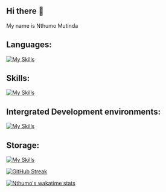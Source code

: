 ## Hi there 👋

My name is Nthumo Mutinda


## Languages:
[![My Skills](https://skillicons.dev/icons?i=js,html,css,wasm,cpp,py)](https://skillicons.dev)

## Skills:
[![My Skills](https://skillicons.dev/icons?i=docker,kubernetes,github,git)](https://skillicons.dev)

## Intergrated Development environments:
[![My Skills](https://skillicons.dev/icons?i=visualstudio,vscode,vim)](https://skillicons.dev)

## Storage:
[![My Skills](https://skillicons.dev/icons?i=redis,postgres)](https://skillicons.dev)

[![GitHub Streak](https://streak-stats.demolab.com/?user=Nthumo&theme=dark)](https://git.io/streak-stats)

[![Nthumo's wakatime stats](https://github-readme-stats.vercel.app/api/wakatime?username=Nthumo&theme=dark&show_icons=true)](https://github.com/anuraghazra/github-readme-stats)

<!--🌱 
**Nthumo/Nthumo** is a ✨ _special_ ✨ repository because its `README.md` (this file) appears on your GitHub profile.

Here are some ideas to get you started:

- 🔭 I’m currently working on ...

- 👯 I’m looking to collaborate on ...
- 🤔 I’m looking for help with ...
- 💬 Ask me about ...
- 📫 How to reach me: ...
- 😄 Pronouns: ...
- ⚡ Fun fact: ...
-->
